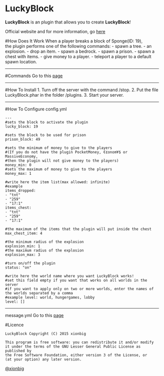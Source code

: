# LuckyBlock
<b>LuckyBlock</b> is an plugin that allows you to create <b>LuckyBlock</b>!

Official website and for more information, go <a href="http://xionbig.netsons.org/plugins/LuckyBlock/"> here</a>

#How Does It Work
    When a player breaks a block of Sponge(ID: 19),<br> the plugin performs one of the following commands:
       - spawn a tree.
       - an explosion.
       - drop an item.
       - spawn a bedrock.
       - spawn a prison.
       - spawn a chest with items.
       - give money to a player.
       - teleport a player to a default spawn location.

<hr>
#Commands
    Go to this <a href="http://xionbig.netsons.org/plugins/LuckyBlock/commands.php">page</a>

<hr>
#How To Install
    1. Turn off the server with the command /stop. 
    2. Put the file LuckyBlock.phar in the folder /plugins. 
    3. Start your server.

<hr>

#How To Configure
config.yml

    --- 
    #sets the block to activate the plugin
    lucky_block: 19
    
    #sets the block to be used for prison
    prison_block: 49
    
    #sets the minimum of money to give to the players 
    #(If you do not have the plugin PocketMoney, €¢onom¥$ or MassiveEconomy, 
    #then the plugin will not give money to the players)
    money_min: 0
    #sets the maximum of money to give to the players 
    money_max: 1
    
    #write here the item list(max allowed: infinite)
    #example
    items_dropped: 
    - "tnt"
    - "259"
    - "17:1"
    items_chest:
    - "tnt"
    - "259"
    - "17:1"
    
    #the maximum of the items that the plugin will put inside the chest
    max_chest_item: 4
    
    #the minimum radius of the explosion
    explosion_min: 1
    #the maximum radius of the explosion
    explosion_max: 3
    
    #turn on/off the plugin
    status: "on"
    
    #write here the world name where you want LuckyBlock works!
    #set this field empty if you want that works on all worlds in the server
    #if you want to apply only on two or more worlds, enter the names of the worlds separated by a comma
    #example level: world, hungergames, lobby
    level: []
<hr>

message.yml
    Go to this <a href="http://xionbig.netsons.org/plugins/LuckyBlock/translate/">page</a>
    
#Licence

    LuckyBlock Copyright (C) 2015 xionbig
    
    This program is free software: you can redistribute it and/or modify
    it under the terms of the GNU Lesser General Public License as published by
    the Free Software Foundation, either version 3 of the License, or
    (at your option) any later version.

<a href="https://twitter.com/xionbig">@xionbig</a>
